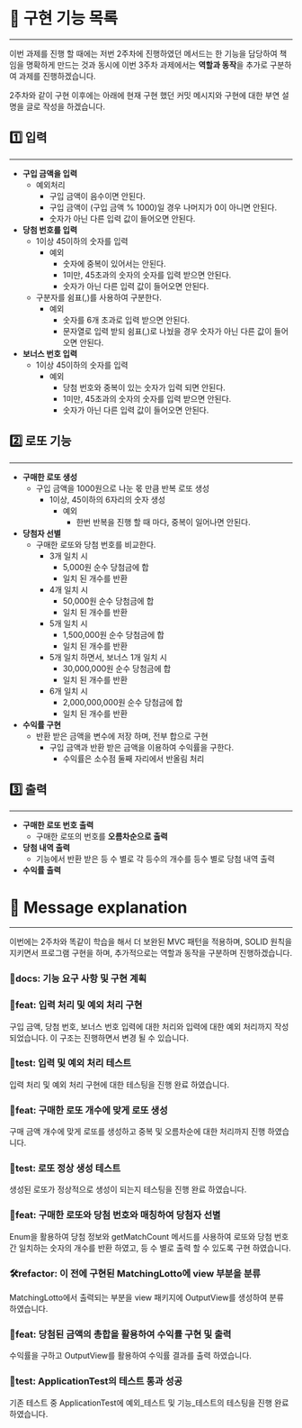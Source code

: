 # 🦔 구현 기능 목록

---

이번 과제를 진행 할 때에는 저번 2주차에 진행하였던 메서드는 한 기능을 담당하여 책임을 명확하게 만드는 것과 동시에 이번 3주차 과제에서는 **역할과 동작**을 추가로 구분하여 과제를 진행하겠습니다.

2주차와 같이 구현 이후에는 아래에 현재 구현 했던 커밋 메시지와 구현에 대한 부연 설명을 글로 작성을 하겠습니다.

## 1️⃣ 입력

---

- **구입 금액을 입력**
    - 예외처리
        - 구입 금액이 음수이면 안된다.
        - 구입 금액이 (구입 금액 % 1000)일 경우 나머지가 0이 아니면 안된다.
        - 숫자가 아닌 다른 입력 값이 들어오면 안된다.
- **당첨 번호를 입력**
    - 1이상 45이하의 숫자를 입력
        - 예외
            - 숫자에 중복이 있어서는 안된다.
            - 1미만, 45초과의 숫자의 숫자를 입력 받으면 안된다.
            - 숫자가 아닌 다른 입력 값이 들어오면 안된다.
    - 구분자를 쉼표(,)를 사용하여 구분한다.
        - 예외
            - 숫자를 6개 초과로 입력 받으면 안된다.
            - 문자열로 입력 받되 쉼표(,)로 나눴을 경우 숫자가 아닌 다른 값이 들어오면 안된다.
- **보너스 번호 입력**
    - 1이상 45이하의 숫자를 입력
        - 예외
            - 당첨 번호와 중복이 있는 숫자가 입력 되면 안된다.
            - 1미만, 45초과의 숫자의 숫자를 입력 받으면 안된다.
            - 숫자가 아닌 다른 입력 값이 들어오면 안된다.

## 2️⃣ 로또 기능

---

- **구매한 로또 생성**
    - 구입 금액을 1000원으로 나눈 몫 만큼 반복 로또 생성
        - 1이상, 45이하의 6자리의 숫자 생성
            - 예외
                - 한번 반복을 진행 할 때 마다, 중복이 일어나면 안된다.
- **당첨자 선별**
    - 구매한 로또와 당첨 번호를 비교한다.
        - 3개 일치 시
            - 5,000원 순수 당첨금에 합
            - 일치 된 개수를 반환
        - 4개 일치 시
            - 50,000원 순수 당첨금에 합
            - 일치 된 개수를 반환
        - 5개 일치 시
            - 1,500,000원 순수 당첨금에 합
            - 일치 된 개수를 반환
        - 5개 일치 하면서, 보너스 1개 일치 시
            - 30,000,000원 순수 당첨금에 합
            - 일치 된 개수를 반환
        - 6개 일치 시
            - 2,000,000,000원 순수 당첨금에 합
            - 일치 된 개수를 반환
- **수익률 구현**
    - 반환 받은 금액을 변수에 저장 하며, 전부 합으로 구현
        - 구입 금액과 반환 받은 금액을 이용하여 수익률을 구한다.
            - 수익률은 소수점 둘째 자리에서 반올림 처리

## 3️⃣ 출력

---

- **구매한 로또 번호 출력**
  - 구매한 로또의 번호를 **오름차순으로 출력**
- **당첨 내역 출력**
  - 기능에서 반환 받은 등 수 별로 각 등수의 개수를 등수 별로 당첨 내역 출력
- **수익률 출력**

# 🤩 Message explanation

---

이번에는 2주차와 똑같이 학습을 해서 더 보완된 MVC 패턴을 적용하며, SOLID 원칙을 지키면서 프로그램 구현을 하며, 추가적으로는 역할과 동작을 구분하며 진행하겠습니다.

### 📑docs: 기능 요구 사항 및 구현 계획

### 📜feat: 입력 처리 및 예외 처리 구현
구입 금액, 당첨 번호, 보너스 번호 입력에 대한 처리와 입력에 대한 예외 처리까지 작성되었습니다. 이 구조는 진행하면서 변경 될 수 있습니다.

### 📝test: 입력 및 예외 처리 테스트
입력 처리 및 예외 처리 구현에 대한 테스팅을 진행 완료 하였습니다.

### 📜feat: 구매한 로또 개수에 맞게 로또 생성
구매 금액 개수에 맞게 로또를 생성하고 중복 및 오름차순에 대한 처리까지 진행 하였습니다.

### 📝test: 로또 정상 생성 테스트
생성된 로또가 정상적으로 생성이 되는지 테스팅을 진행 완료 하였습니다.

### 📜feat: 구매한 로또와 당첨 번호와 매칭하여 당첨자 선별
Enum을 활용하여 당첨 정보와 getMatchCount 메서드를 사용하여 로또와 당첨 번호 간 일치하는 숫자의 개수를 반환 하였고, 등 수 별로 출력 할 수 있도록 구현 하였습니다.

### 🛠️refactor: 이 전에 구현된 MatchingLotto에 view 부분을 분류
MatchingLotto에서 출력되는 부분을 view 패키지에 OutputView를 생성하여 분류 하였습니다.

### 📜feat: 당첨된 금액의 총합을 활용하여 수익률 구현 및 출력
수익률을 구하고 OutputView를 활용하여 수익률 결과를 출력 하였습니다.

### 📝test: ApplicationTest의 테스트 통과 성공
기존 테스트 중 ApplicationTest에 예외_테스트 및 기능_테스트의 테스팅을 진행 완료 하였습니다.
